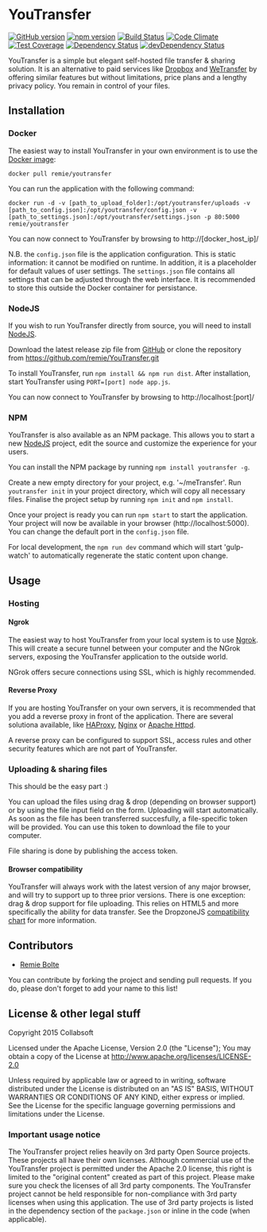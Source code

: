 # YouTransfer

[![GitHub version](https://badge.fury.io/gh/remie%2Fyoutransfer.svg)](http://badge.fury.io/gh/remie%2Fyoutransfer) [![npm version](https://badge.fury.io/js/youtransfer.svg)](http://badge.fury.io/js/youtransfer) [![Build Status](https://travis-ci.org/remie/YouTransfer.svg?branch=master)](https://travis-ci.org/remie/YouTransfer) [![Code Climate](https://codeclimate.com/github/remie/YouTransfer/badges/gpa.svg)](https://codeclimate.com/github/remie/YouTransfer) [![Test Coverage](https://codeclimate.com/github/remie/YouTransfer/badges/coverage.svg)](https://codeclimate.com/github/remie/YouTransfer/coverage) [![Dependency Status](https://david-dm.org/remie/youtransfer.svg)](https://david-dm.org/remie/youtransfer) [![devDependency Status](https://david-dm.org/remie/youtransfer/dev-status.svg)](https://david-dm.org/remie/youtransfer#info=devDependencies)

YouTransfer is a simple but elegant self-hosted file transfer & sharing solution. It is an alternative to paid services like [Dropbox](http://dropbox.com) and [WeTransfer](http://wetransfer.com) by offering similar features but without limitations, price plans and a lengthy privacy policy. You remain in control of your files.

## Installation

### Docker

The easiest way to install YouTransfer in your own environment is to use the [Docker image](http://hub.docker.com/r/remie/youtransfer/):

`docker pull remie/youtransfer`

You can run the application with the following command:

`docker run -d -v [path_to_upload_folder]:/opt/youtransfer/uploads -v [path_to_config.json]:/opt/youtransfer/config.json -v [path_to_settings.json]:/opt/youtransfer/settings.json -p 80:5000 remie/youtransfer`

You can now connect to YouTransfer by browsing to http://[docker_host_ip]/

N.B. the `config.json` file is the application configuration. This is static information: it cannot be modified on runtime. In addition, it is a placeholder for default values of user settings. The `settings.json` file contains all settings that can be adjusted through the web interface. It is recommended to store this outside the Docker container for persistance.

### NodeJS

If you wish to run YouTransfer directly from source, you will need to install [NodeJS](http://nodejs.org). 

Download the latest release zip file from [GitHub](https://github.com/remie/YouTransfer/releases) or clone the repository from https://github.com/remie/YouTransfer.git

To install YouTransfer, run `npm install && npm run dist`.
After installation, start YouTransfer using `PORT=[port] node app.js`.

You can now connect to YouTransfer by browsing to http://localhost:[port]/

### NPM

YouTransfer is also available as an NPM package. This allows you to start a new [NodeJS](http://nodejs.org) project, edit the source and customize the experience for your users.

You can install the NPM package by running `npm install youtransfer -g`.

Create a new empty directory for your project, e.g. '~/meTransfer'. Run `youtransfer init` in your project directory, which will copy all necessary files. Finalise the project setup by running `npm init` and `npm install`.

Once your project is ready you can run `npm start` to start the application. Your project will now be available in your browser (http://localhost:5000). You can change the default port in the `config.json` file.

For local development, the `npm run dev` command which will start 'gulp-watch' to automatically regenerate the static content upon change.

## Usage

### Hosting

#### Ngrok

The easiest way to host YouTransfer from your local system is to use [Ngrok](http://ngrok.com). This will create a secure tunnel between your computer and the NGrok servers, exposing the YouTransfer application to the outside world. 

NGrok offers secure connections using SSL, which is highly recommended.

#### Reverse Proxy

If you are hosting YouTransfer on your own servers, it is recommended that you add a reverse proxy in front of the application. There are several solutiona available, like [HAProxy](http://www.haproxy.org), [Nginx](http://nginx.org) or [Apache Httpd](http://httpd.apache.org). 

A reverse proxy can be configured to support SSL, access rules and other security features which are not part of YouTransfer.

### Uploading & sharing files

This should be the easy part :)

You can upload the files using drag & drop (depending on browser support) or by using the file input field on the form. Uploading will start automatically. As soon as the file has been transferred succesfully, a file-specific token will be provided. You can use this token to download the file to your computer. 

File sharing is done by publishing the access token.

#### Browser compatibility

YouTransfer will always work with the latest version of any major browser, and will try to support up to three prior versions. There is one exception: drag & drop support for file uploading. This relies on HTML5 and more specifically the ability for data transfer. See the DropzoneJS [compatibility chart](http://www.dropzonejs.com/#browser-support) for more information.

## Contributors

- [Remie Bolte](https://github.com/remie)

You can contribute by forking the project and sending pull requests. If you do, please don't forget to add your name to this list!

## License & other legal stuff

Copyright 2015 Collabsoft

Licensed under the Apache License, Version 2.0 (the "License");
You may obtain a copy of the License at http://www.apache.org/licenses/LICENSE-2.0

Unless required by applicable law or agreed to in writing, software
distributed under the License is distributed on an "AS IS" BASIS,
WITHOUT WARRANTIES OR CONDITIONS OF ANY KIND, either express or implied.
See the License for the specific language governing permissions and
limitations under the License.

### Important usage notice

The YouTransfer project relies heavily on 3rd party Open Source projects. These projects all have their own licenses. Although commercial use of the YouTransfer project is permitted under the Apache 2.0 license, this right is limited to the "original content" created as part of this project. Please make sure you check the licenses of all 3rd party components. The YouTransfer project cannot be held responsible for non-compliance with 3rd party licenses when using this application. The use of 3rd party projects is listed in the dependency section of the `package.json` or inline in the code (when applicable).
